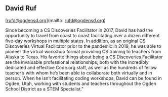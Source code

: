 ## David Ruf

[rufd@ogdensd.org](mailto: rufd@ogdensd.org)

Since becoming a CS Discoveries Facilitator in 2017, David has had the
opportunity to travel from coast to coast facilitating over a dozen
different five-day workshops in multiple states. In addition, as an
original CS Discoveries Virtual Facilitator prior to the pandemic in 2019,
he was able to pioneer the virtual workshop format providing CS training to
teachers from Alaska to Texas. His favorite things about being a CS
Discoveries Facilitator are the invaluable professional relationships, both
with the incredibly dedicated and effective Code.org staff, as well as the
hundreds of fellow teacher’s with whom he’s been able to collaborate both
virtually and in person. When he isn’t facilitating coding workshops, David
can be found in Ogden, Utah, working with students and teachers throughout
the Ogden School District as a STEM Specialist."